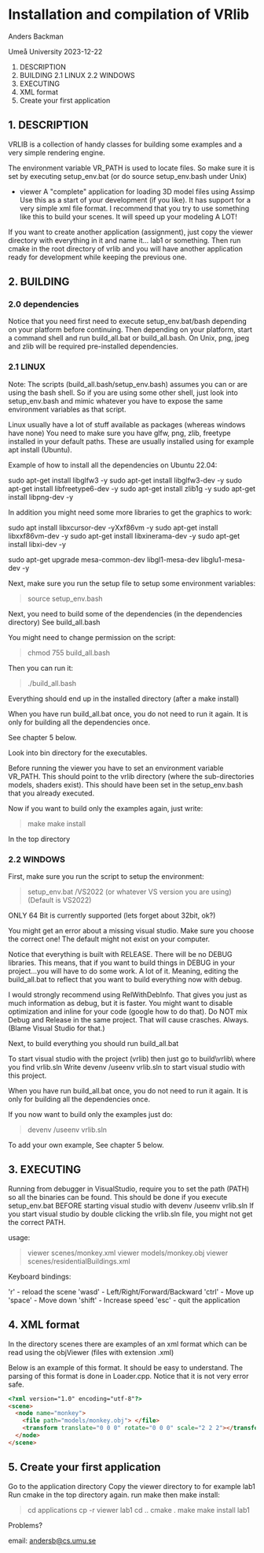 # Installation and compilation of VRlib

Anders Backman

Umeå University
2023-12-22

1. DESCRIPTION
2. BUILDING
  2.1 LINUX
  2.2 WINDOWS
3. EXECUTING
4. XML format
5. Create your first application

## 1. DESCRIPTION

VRLIB is a collection of handy classes for building some examples and a very simple rendering engine.

The environment variable VR_PATH is used to locate files. So make sure it is set by executing setup_env.bat
(or do source setup_env.bash under Unix)

- viewer
  A "complete" application for loading 3D model files using Assimp
  Use this as a start of your development (if you like).
  It has support for a very simple xml file format. I recommend that you try to use something like this to build your scenes.
  It will speed up your modeling A LOT!

If you want to create another application (assignment), just copy the viewer directory with everything in it and name it... lab1 or something.
Then run cmake in the root directory of vrlib and you will have another application ready for development while keeping the previous one.

## 2. BUILDING

### 2.0 dependencies

Notice that you need first need to execute setup_env.bat/bash depending on your platform before continuing.
Then depending on your platform, start a command shell and run build_all.bat or build_all.bash.
On Unix, png, jpeg and zlib will be required pre-installed dependencies.

### 2.1 LINUX

Note: The scripts (build_all.bash/setup_env.bash) assumes you can or are using the bash shell.
So if you are using some other shell, just look into setup_env.bash and mimic whatever you have to expose the same environment variables as that script.

Linux usually have a lot of stuff available as packages (whereas windows have none)
You need to make sure you have glfw, png, zlib, freetype installed in your default paths.
These are usually installed using for example apt install (Ubuntu).

Example of how to install all the dependencies on Ubuntu 22.04:

sudo apt-get install libglfw3 -y
sudo apt-get install libglfw3-dev -y
sudo apt-get install libfreetype6-dev -y
sudo apt-get install zlib1g -y
sudo apt-get install libpng-dev -y

In addition you might need some more libraries to get the graphics to work:

sudo apt install libxcursor-dev -yXxf86vm -y
sudo apt-get install libxxf86vm-dev -y
sudo apt-get install libxinerama-dev -y
sudo apt-get install libxi-dev -y

sudo apt-get upgrade mesa-common-dev libgl1-mesa-dev libglu1-mesa-dev -y

Next, make sure you run the setup file to setup some environment variables:

> source setup_env.bash

Next, you need to build some of the dependencies (in the dependencies directory)
See build_all.bash

You might need to change permission on the script:

> chmod 755 build_all.bash

Then you can run it:

> ./build_all.bash

Everything should end up in the installed directory (after a make install)

When you have run build_all.bat once, you do not need to run it again.
It is only for building all the dependencies once.

See chapter 5 below.

Look into bin directory for the executables.

Before running the viewer you have to set an environment variable VR_PATH.
This should point to the vrlib directory (where the sub-directories models, shaders exist).
This should have been set in the setup_env.bash that you already executed.

Now if you want to build only the examples again, just write:

> make
> make install

In the top directory

### 2.2 WINDOWS

First, make sure you run the script to setup the environment:

> setup_env.bat /VS2022 (or whatever VS version you are using) (Default is VS2022)

ONLY 64 Bit is currently supported (lets forget about 32bit, ok?)

You might get an error about a missing visual studio. Make sure you choose the correct one!
The default might not exist on your computer.

Notice that everything is built with RELEASE. There will be no DEBUG libraries.
This means, that if you want to build things in DEBUG in your project...you will have to do some work.
A lot of it. Meaning, editing the build_all.bat to reflect that you want to build everything now with debug.

I would strongly recommend using RelWithDebInfo. That gives you just as much information as debug, but it is faster.
You might want to disable optimization and inline for your code (google how to do that).
Do NOT mix Debug and Release in the same project. That will cause crasches. Always. (Blame Visual Studio for that.)

Next, to build everything you should run build_all.bat

To start visual studio with the project (vrlib) then just go to build\vrlib\ where you find vrlib.sln
Write devenv /useenv vrlib.sln to start visual studio with this project.

When you have run build_all.bat once, you do not need to run it again.
It is only for building all the dependencies once.

If you now want to build only the examples just do:

> devenv /useenv vrlib.sln

To add your own example, See chapter 5 below.

## 3. EXECUTING

Running from debugger in VisualStudio, require you to set the path (PATH) so all the binaries can be found.
This should be done if you execute setup_env.bat BEFORE starting visual studio with devenv /useenv vrlib.sln
If you start visual studio by double clicking the vrlib.sln file, you might not get the correct PATH.

usage:

> viewer scenes/monkey.xml
> viewer models/monkey.obj
> viewer scenes/residentialBuildings.xml

Keyboard bindings:

'r' - reload the scene
'wasd' - Left/Right/Forward/Backward
'ctrl' - Move up
'space' - Move down
'shift' - Increase speed
'esc' - quit the application

## 4. XML format

In the directory scenes there are examples of an xml format which can be read using the objViewer (files with extension .xml)

Below is an example of this format. It should be easy to understand.
The parsing of this format is done in Loader.cpp. Notice that it is not very error safe.

``` html
<?xml version="1.0" encoding="utf-8"?>
<scene>
  <node name="monkey">
    <file path="models/monkey.obj"> </file>
    <transform translate="0 0 0" rotate="0 0 0" scale="2 2 2"></transform>
  </node>
</scene>
```

## 5. Create your first application

Go to the application directory
Copy the viewer directory to for example lab1
Run cmake in the top directory again.
run make then make install:

> cd applications
> cp -r viewer lab1
> cd ..
> cmake .
> make
> make install
> lab1

Problems?

email: [andersb@cs.umu.se](andersb@cs.umu.se)
